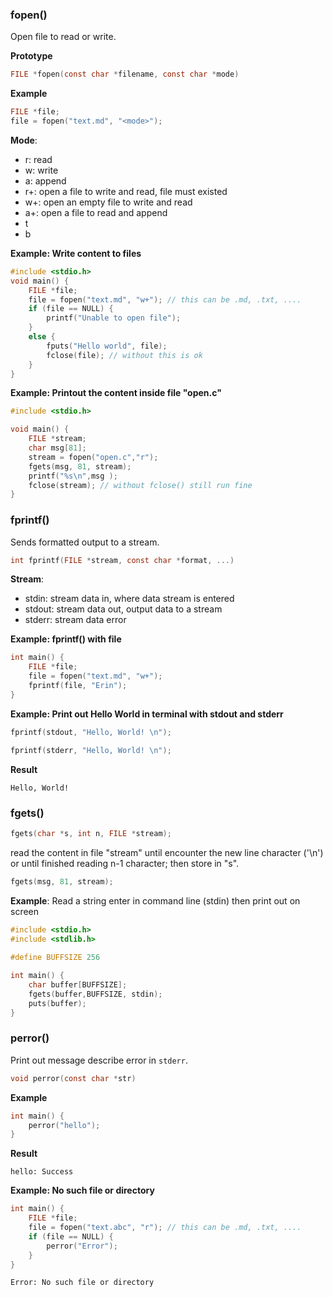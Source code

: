 ### fopen()

Open file to read or write.

**Prototype**

```c
FILE *fopen(const char *filename, const char *mode)
```

**Example**

```c
FILE *file;
file = fopen("text.md", "<mode>");
```

**Mode**:

* r: read
* w: write
* a: append
* r+: open a file to write and read, file must existed
* w+: open an empty file to write and read
* a+: open a file to read and append
* t
* b

**Example: Write content to files**

```c
#include <stdio.h>
void main() {
	FILE *file;
	file = fopen("text.md", "w+"); // this can be .md, .txt, ....
	if (file == NULL) {
		printf("Unable to open file");
	}
	else {
		fputs("Hello world", file);
		fclose(file); // without this is ok
	}	
}
```

**Example: Printout the content inside file "open.c"**

```c
#include <stdio.h>

void main() {
	FILE *stream;
	char msg[81];
	stream = fopen("open.c","r");
	fgets(msg, 81, stream);
	printf("%s\n",msg );
	fclose(stream); // without fclose() still run fine
}
```

### fprintf()

Sends formatted output to a stream.

```c
int fprintf(FILE *stream, const char *format, ...) 
```

**Stream**:

* stdin: stream data in, where data stream is entered
* stdout: stream data out, output data to a stream
* stderr: stream data error

**Example: fprintf() with file**

```c
int main() {
	FILE *file;
	file = fopen("text.md", "w+");
	fprintf(file, "Erin");
}
```

**Example: Print out Hello World in terminal with stdout and stderr**

```c
fprintf(stdout, "Hello, World! \n");
```
```c
fprintf(stderr, "Hello, World! \n");
```
**Result**
```
Hello, World!
```

### fgets()

```c
fgets(char *s, int n, FILE *stream);
```
read the content in file "stream" until encounter the new line character ('\n') or until finished reading n-1 character; then store in "s".

```c
fgets(msg, 81, stream);
```

**Example**: Read a string enter in command line (stdin) then print out on screen

```c
#include <stdio.h>
#include <stdlib.h>
 
#define BUFFSIZE 256

int main() {
	char buffer[BUFFSIZE];
    fgets(buffer,BUFFSIZE, stdin);
    puts(buffer);
}
```

### perror()

Print out message describe error in ``stderr``.

```c
void perror(const char *str)
```

**Example**

```c
int main() {
	perror("hello");
}
```

**Result**

```
hello: Success
```

**Example: No such file or directory**

```c
int main() {
	FILE *file;
	file = fopen("text.abc", "r"); // this can be .md, .txt, ....
	if (file == NULL) {
		perror("Error");
	}
}
```

```
Error: No such file or directory
```
